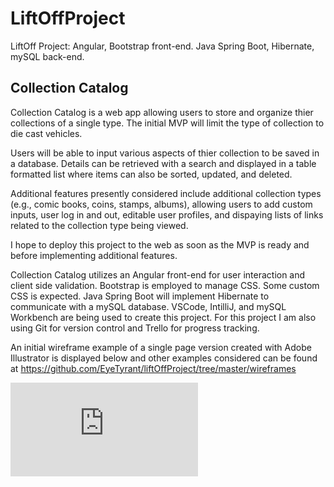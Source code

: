 # LiftOffProject
LiftOff Project: Angular, Bootstrap front-end. Java Spring Boot, Hibernate, mySQL back-end.

## Collection Catalog

Collection Catalog is a web app allowing users to store and organize thier collections of a single type. The initial MVP will limit the type of collection to die cast vehicles.

Users will be able to input various aspects of thier collection to be saved in a database. Details can be retrieved with a search and displayed in a table formatted list where items can also be sorted, updated, and deleted.

Additional features presently considered include additional collection types (e.g., comic books, coins, stamps, albums), allowing users to add custom inputs, user log in and out, editable user profiles, and dispaying lists of links related to the collection type being viewed.

I hope to deploy this project to the web as soon as the MVP is ready and before implementing additional features.

Collection Catalog utilizes an Angular front-end for user interaction and client side validation. Bootstrap is employed to manage CSS. Some custom CSS is expected. Java Spring Boot will implement Hibernate to communicate with a mySQL database. VSCode, IntilliJ, and mySQL Workbench are being used to create this project. For this project I am also using Git for version control and Trello for progress tracking.

An initial wireframe example of a single page version created with Adobe Illustrator is displayed below and other examples considered can be found at https://github.com/EyeTyrant/liftOffProject/tree/master/wireframes

![Single page with sidebar](https://github.com/EyeTyrant/liftOffProject/blob/master/wireframes/collectorSingleSideBar.pdf)
